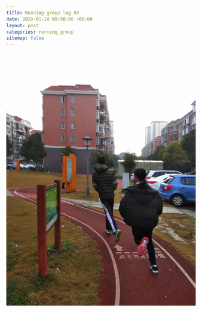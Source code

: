 ```yaml
---
title: Running group log 03
date: 2020-01-28 09:00:00 +08:00
layout: post
categories: running_group
sitemap: false
---
```


![010](010.jpg)
